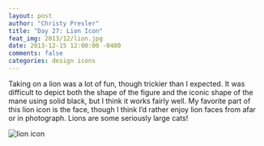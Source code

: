 ```yaml
---
layout: post
author: "Christy Presler"
title: "Day 27: Lion Icon"
feat_img: 2013/12/lion.jpg
date: 2013-12-15 12:00:00 -0400
comments: false
categories: design icons
---
```

Taking on a lion was a lot of fun, though trickier than I expected. It was difficult to depict both the shape of the figure and the iconic shape of the mane using solid black, but I think it works fairly well. My favorite part of this lion icon is the face, though I think I’d rather enjoy lion faces from afar or in photograph. Lions are some seriously large cats!

<div class="row">
    <div class="col-sm-6 col-sm-offset-3">
        <img src="{{ site.blog_img_url | prepend: site.url }}{{page.feat_img}}" alt="lion icon" />
    </div>
</div>
